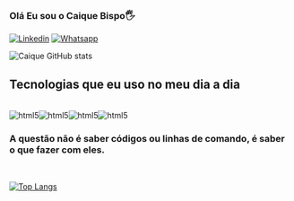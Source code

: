 
### Olá Eu sou o Caique Bispo🖐️

[![Linkedin](https://img.shields.io/badge/LinkedIn-0077B5?style=for-the-badge&logo=linkedin&logoColor=white)](https://www.linkedin.com/in/caiquebispo2308/) 
[![Whatsapp](https://img.shields.io/badge/WhatsApp-25D366?style=for-the-badge&logo=whatsapp&logoColor=white)](https://api.whatsapp.com/send?phone=5571983125857&text=Ol%C3%A1%20Caique!)

![Caique GitHub stats](https://github-readme-stats.vercel.app/api?username=CaiqueBDeveloper&show_icons=true&theme=radical)




## Tecnologias que eu uso no meu dia a dia 

<div style = "display: inline_block"><br/>
<img  align = "center"  alt ="html5" src="https://img.shields.io/badge/HTML5-E34F26?style=for-the-badge&logo=html5&logoColor=white" /><img  align = "center"  alt ="html5" src= "https://img.shields.io/badge/CSS3-1572B6?style=for-the-badge&logo=css3&logoColor=white" /><img  align = "center"  alt ="html5" src= https://img.shields.io/badge/JavaScript-F7DF1E?style=for-the-badge&logo=javascript&logoColor=black /><img  align = "center"  alt ="html5" src= "https://img.shields.io/badge/React-20232A?style=for-the-badge&logo=react&logoColor=61DAFB" />


### A questão não é saber códigos ou linhas de comando, é saber o que fazer com eles. 
<br>

 [![Top Langs](https://github-readme-stats.vercel.app/api/top-langs/?username=CaiqueBDeveloper)](/CaiqueBdeveloper/Curso-em-videos-exercicios) 

</div>
